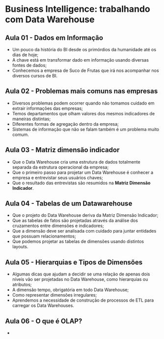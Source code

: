 # Business Intelligence: trabalhando com Data Warehouse

## Aula 01 - Dados em Informação

- Um pouco da história do BI desde os primórdios da humanidade até os dias de hoje;
- A chave está em transformar dado em informação usando diversas fontes de dados;
- Conhecemos a empresa de Suco de Frutas que irá nos acompanhar nos diversos cursos de BI.

## Aula 02 - Problemas mais comuns nas empresas

- Diversos problemas podem ocorrer quando não tomamos cuidado em extrair informações das empresas;
- Temos departamentos que olham valores dos mesmos indicadores de maneiras distintas;
- Diferentes formas de agregação dentro da empresa;
- Sistemas de informação que não se falam também é um problema muito comum.

## Aula 03 - Matriz dimensão indicador

- Que o Data Warehouse cria uma estrutura de dados totalmente separada da estrutura operacional da empresa;
- Que o primeiro passo para projetar um Data Warehouse é conhecer a empresa e entrevistar seus usuários chaves;
- Que o resultado das entrevistas são resumidos na **Matriz Dimensão Indicador**. 

## Aula 04 - Tabelas de um Datawarehouse

- Que o projeto do Data Warehouse deriva da Matriz Dimensão Indicador;
- Que as tabelas de fatos são projetadas através da análise dos cruzamentos entre dimensões e indicadores;
- Que a dimensão deve ser analisada com cuidado para juntar entidades que possuam relacionamentos;
- Que podemos projetar as tabelas de dimensões usando distintos layouts.

## Aula 05 - Hierarquias e Tipos de Dimensões

- Algumas dicas que ajudam a decidir se uma relação de apenas dois níveis vão ser projetadas no Data Warehouse, como hierarquias ou atributos;
- A dimensão tempo, obrigatória em todo Data Warehouse;
- Como representar dimensões irregulares;
- Aprendemos a necessidade de construção de processos de ETL para carregar os Data Warehouses.

## Aula 06 - O que é OLAP?

- 

